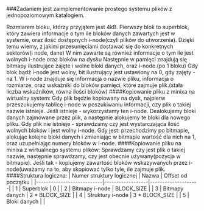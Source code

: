 
###Zadaniem jest zaimplementowanie prostego systemu plików z jednopoziomowym katalogiem.

Rozmiarem bloku, którzy przyjąłem jest 4kB. Pierwszy blok to superblok, który zawiera informacje o tym ile bloków danych zawartych jest w systemie, oraz ilość dostępnych i-node(czyli plików do utworzenia). Dzięki temu wiemy, z jakimi przesunięciami dostawać się do konkretnych sektorów(i node, dane)
W nim zawarte są również informacje o tym ile jest wolnych i-node oraz bloków na dysku
Następnie w pamięci znajdują się bitmapy ilustrujące zajęte i wolne bloki danych, oraz i-node.(po 1 bloku)
Gdy blok bądź i-node jest wolny, bit ilustrujący jest ustawiony na 0, gdy zajęty - na 1.
W i-node znajduje się informacja o nazwie pliku, informacja o rozmiarze, oraz wskaźniki do bloków pamięci, które zajmuje plik.(stała liczba wskaźników, równa ilości bloków)
####Kopiowanie pliku z minixa na wirtualny system:
Gdy plik będzie kopiowany na dysk, najpierw przeszukujemy tablicę i-node w poszukiwaniu informacji, czy plik o takiej nazwie istnieje. Jeśli istnieje - wykorzystamy ten i-node. Dealokujemy bloki danych zajmowane przez plik, a następnie alokujemy te bloki dla nowego pliku.
Gdy plik nie istnieje - sprawdzamy czy jest wystarczająca ilość wolnych bloków i jest wolny i-node. Gdy jest:
przechodzimy po bitmapie, alokując kolejne bloki danych i zmieniając w bitmapie wartość dla nich na 1, oraz uzupełniając numery bloków w i-node.
####Kopiowanie pliku na minixa z wirtualnego systemu plików:
Sprawdzamy czy jest plik o takiej nazwie, następnie sprawdzamy, czy jest obecnie używany(pozycja w bitmapie).
Jeśli tak - kopiujemy zawartość bloków wskazywanych przez i-node(uważamy na to, aby skopiować tylko tyle, ile zajmuje plik.
####Struktura logiczna:
| Numer struktury logicznej | Nazwa            | Offset od początku |
|---------------------------|------------------|--------------------|
| 1                         | Superblok        | 0                  |
| 2                         | Bitmapy i-node   | BLOCK_SIZE         |
| 3                         | Bitmapy danych   | 2 * BLOCK_SIZE     |
| 4                         | Struktury i-node | 3 * BLOCK_SIZE     |
| 5                         | Bloki danych     |                    |




